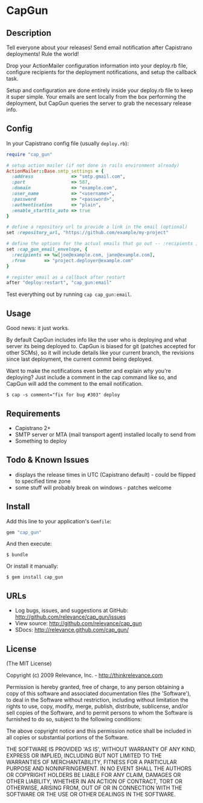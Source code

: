 # CapGun

## Description

Tell everyone about your releases!  Send email notification after Capistrano deployments!  Rule the world!

Drop your ActionMailer configuration information into your deploy.rb file, configure recipients for the deployment notifications, and setup the callback task.

Setup and configuration are done entirely inside your deploy.rb file to keep it super simple.  Your emails are sent locally from the box performing the deployment, but CapGun queries the server to grab the necessary release info.

## Config

In your Capistrano config file (usually `deploy.rb`):

```ruby
require "cap_gun"

# setup action mailer (if not done in rails environment already)
ActionMailer::Base.smtp_settings = {
  :address              => "smtp.gmail.com",
  :port                 => 587,
  :domain               => "example.com",
  :user_name            => "<username>",
  :password             => "<password>",
  :authentication       => "plain",
  :enable_starttls_auto => true
}

# define a repository url to provide a link in the email (optional)
set :repository_url, "https://github.com/example/my-project"

# define the options for the actual emails that go out -- :recipients is the only required option
set :cap_gun_email_envelope, {
  :recipients => %w[joe@example.com, jane@example.com],
  :from       => "project.deployer@example.com"
}

# register email as a callback after restart
after "deploy:restart", "cap_gun:email"
```

Test everything out by running `cap cap_gun:email`.

## Usage

Good news: it just works.

By default CapGun includes info like the user who is deploying and what server its being deployed to.  CapGun is biased for git (patches accepted for other SCMs), so it will include details like your current branch, the revisions since last deployment, the current commit being deployed.

Want to make the notifications even better and explain _why_ you're deploying?
Just include a comment in the cap command like so, and CapGun will add the comment to the email notification.

    $ cap -s comment="fix for bug #303" deploy

## Requirements

* Capistrano 2+
* SMTP server or MTA (mail transport agent) installed locally to send from
* Something to deploy

## Todo & Known Issues

* displays the release times in UTC (Capistrano default) - could be flipped to specified time zone
* some stuff will probably break on windows - patches welcome

## Install

Add this line to your application's `Gemfile`:

```ruby
gem "cap_gun"
```

And then execute:

    $ bundle

Or install it manually:

    $ gem install cap_gun

## URLs

* Log bugs, issues, and suggestions at GitHub: http://github.com/relevance/cap_gun/issues
* View source: http://github.com/relevance/cap_gun
* SDocs: http://relevance.github.com/cap_gun/

## License

(The MIT License)

Copyright (c) 2009 Relevance, Inc. - http://thinkrelevance.com

Permission is hereby granted, free of charge, to any person obtaining
a copy of this software and associated documentation files (the
'Software'), to deal in the Software without restriction, including
without limitation the rights to use, copy, modify, merge, publish,
distribute, sublicense, and/or sell copies of the Software, and to
permit persons to whom the Software is furnished to do so, subject to
the following conditions:

The above copyright notice and this permission notice shall be
included in all copies or substantial portions of the Software.

THE SOFTWARE IS PROVIDED 'AS IS', WITHOUT WARRANTY OF ANY KIND,
EXPRESS OR IMPLIED, INCLUDING BUT NOT LIMITED TO THE WARRANTIES OF
MERCHANTABILITY, FITNESS FOR A PARTICULAR PURPOSE AND NONINFRINGEMENT.
IN NO EVENT SHALL THE AUTHORS OR COPYRIGHT HOLDERS BE LIABLE FOR ANY
CLAIM, DAMAGES OR OTHER LIABILITY, WHETHER IN AN ACTION OF CONTRACT,
TORT OR OTHERWISE, ARISING FROM, OUT OF OR IN CONNECTION WITH THE
SOFTWARE OR THE USE OR OTHER DEALINGS IN THE SOFTWARE.
